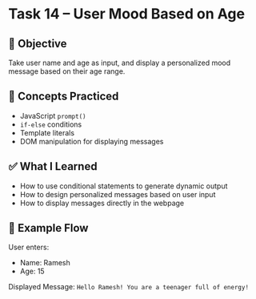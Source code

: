 # Task 14 – User Mood Based on Age

## 🎯 Objective
Take user name and age as input, and display a personalized mood message based on their age range.

## 🧠 Concepts Practiced
- JavaScript `prompt()`
- `if-else` conditions
- Template literals
- DOM manipulation for displaying messages

## ✅ What I Learned
- How to use conditional statements to generate dynamic output
- How to design personalized messages based on user input
- How to display messages directly in the webpage

## 🔁 Example Flow
User enters:
- Name: Ramesh
- Age: 15

Displayed Message:
`Hello Ramesh! You are a teenager full of energy!`
